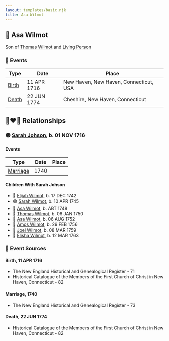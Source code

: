```yaml
---
layout: templates/basic.njk
title: Asa Wilmot
---
```

## 🔵 Asa Wilmot

Son of [Thomas Wilmot](/people/3/36930663) and [Living Person](/people/1/19292651)

### 📆 Events

Type | Date | Place
------ | ------ | ------
[Birth](#event-ad1c692c-64da-4f52-a3fc-a1e8cac39b8a) | 11 APR 1716 | New Haven, New Haven, Connecticut, USA
[Death](#event-e6f2d47e-8137-4723-81e8-dc1c6369f03c) | 22 JUN 1774 | Cheshire, New Haven, Connecticut

## 👩‍❤️‍👨 Relationships

### 🟣 [Sarah Johson](/people/4/48968878), b. 01 NOV 1716

#### Events

Type | Date | Place
------ | ------ | ------
[Marriage](#event-a3806eee-112a-4dc0-9b7c-0055bd8a4f6a) | 1740 |
#### Children With Sarah Johson
* 🔵 [Elijah Wilmot](/people/9/99050066), b. 17 DEC 1742
* 🟣 [Sarah Wilmot](/people/3/33582066), b. 10 APR 1745
* 🔵 [Asa Wilmot](/people/4/47117298), b. ABT 1748
* 🔵 [Thomas Wilmot](/people/4/47695656), b. 06 JAN 1750
* 🔵 [Asa Wilmot](/people/9/91393496), b. 06 AUG 1752
* 🔵 [Amos Wilmot](/people/3/34677049), b. 29 FEB 1756
* 🔵 [Joel Wilmot](/people/1/17310990), b. 08 MAR 1759
* 🔵 [Elisha Wilmot](/people/2/21177328), b. 12 MAR 1763
### 📰 Event Sources

#### <a id="event-ad1c692c-64da-4f52-a3fc-a1e8cac39b8a"></a> Birth, 11 APR 1716
* The New England Historical and Genealogical Register  - 71
* Historical Catalogue of the Members of the First Church of Christ in New Haven, Connecticut  - 82

#### <a id="event-a3806eee-112a-4dc0-9b7c-0055bd8a4f6a"></a> Marriage, 1740
* The New England Historical and Genealogical Register  - 73
#### <a id="event-e6f2d47e-8137-4723-81e8-dc1c6369f03c"></a> Death, 22 JUN 1774
* Historical Catalogue of the Members of the First Church of Christ in New Haven, Connecticut  - 82

